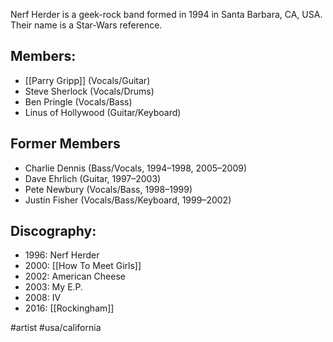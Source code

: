 Nerf Herder is a geek-rock band formed in 1994 in Santa Barbara, CA, USA. Their name is a Star-Wars reference.
## Members:
- [[Parry Gripp]] (Vocals/Guitar)
- Steve Sherlock (Vocals/Drums)
- Ben Pringle (Vocals/Bass)
- Linus of Hollywood (Guitar/Keyboard)
## Former Members
- Charlie Dennis (Bass/Vocals, 1994–1998, 2005–2009)
- Dave Ehrlich (Guitar, 1997–2003)
- Pete Newbury (Vocals/Bass, 1998–1999)
- Justin Fisher (Vocals/Bass/Keyboard, 1999–2002)
## Discography:
- 1996: Nerf Herder
- 2000: [[How To Meet Girls]]
- 2002: American Cheese
- 2003: My E.P.
- 2008: IV
- 2016: [[Rockingham]]

#artist #usa/california
